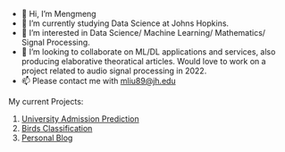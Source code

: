 - 👋 Hi, I’m Mengmeng
- 👀 I’m currently studying Data Science at Johns Hopkins.
- 🌱 I’m interested in Data Science/ Machine Learning/ Mathematics/ Signal Processing.
- 💞️ I’m looking to collaborate on ML/DL applications and services, also producing elaborative theoratical articles. Would love to work on a project related to audio signal processing in 2022.
- 📫 Please contact me with mliu89@jh.edu

My current Projects:
1. [University Admission Prediction](https://github.com/padshandsome/university_admission_predict_app)
2. [Birds Classification](https://github.com/BLAKORCa/Final-Project)
2. [Personal Blog](https://padshandsome.github.io/MengmengLiu/)


<!---
padshandsome/padshandsome is a ✨ special ✨ repository because its `README.md` (this file) appears on your GitHub profile.
You can click the Preview link to take a look at your changes.
--->
